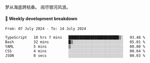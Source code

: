 梦从海底跨枯桑。
阅尽银河风浪。


#### 📝 Weekly development breakdown

<!--START_SECTION:waka-->

```txt
From: 07 July 2024 - To: 14 July 2024

TypeScript   10 hrs 7 mins   ███████████████████████▒░   93.48 %
Bash         32 mins         █▒░░░░░░░░░░░░░░░░░░░░░░░   05.01 %
YAML         5 mins          ▒░░░░░░░░░░░░░░░░░░░░░░░░   00.80 %
CSS          4 mins          ░░░░░░░░░░░░░░░░░░░░░░░░░   00.64 %
JSON         0 secs          ░░░░░░░░░░░░░░░░░░░░░░░░░   00.03 %
```

<!--END_SECTION:waka-->



